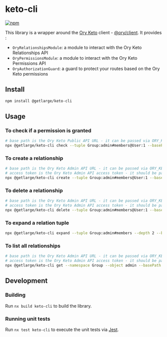# keto-cli

[![npm][npm-image]][npm-url]

[npm-image]: https://img.shields.io/npm/v/@getlarge/keto-cli.svg?style=flat
[npm-url]: https://npmjs.org/package/@getlarge/keto-cli

This library is a wrapper around the [Ory Keto](https://www.ory.sh/keto/docs/) client - [@ory/client](https://github.com/ory/client-js). It provides :

- `OryRelationshipsModule`: a module to interact with the Ory Keto Relationships API
- `OryPermissionsModule`: a module to interact with the Ory Keto Permissions API
- `OryAuthorizationGuard`: a guard to protect your routes based on the Ory Keto permissions

## Install

```sh
npm install @getlarge/keto-cli
```

## Usage

### To check if a permission is granted

```sh
# base path is the Ory Keto Public API URL - it can be passed via ORY_KETO_PUBLIC_URL environment variable
npx @getlarge/keto-cli check --tuple Group:admin#members@User:1 --basePath http://localhost:4466
```

### To create a relationship

```sh
# base path is the Ory Keto Admin API URL - it can be passed via ORY_KETO_PUBLIC_URL environment variable
# access token is the Ory Keto Admin API access token - it should be passed via ORY_KETO_API_KEY environment variable
npx @getlarge/keto-cli create --tuple Group:admin#members@User:1 --basePath http://localhost:4467 --accessToken my-access-token
```

### To delete a relationship

```sh
# base path is the Ory Keto Admin API URL - it can be passed via ORY_KETO_PUBLIC_URL environment variable
# access token is the Ory Keto Admin API access token - it should be passed via ORY_KETO_API_KEY environment variable
npx @getlarge/keto-cli delete --tuple Group:admin#members@User:1 --basePath http://localhost:4467 --accessToken my-access-token
```

### To expand a relation tuple

```sh
npx @getlarge/keto-cli expand --tuple Group:admin#members --depth 2 --basePath http://localhost:4466
```

### To list all relationships

```sh
# base path is the Ory Keto Admin API URL - it can be passed via ORY_KETO_PUBLIC_URL environment variable
# access token is the Ory Keto Admin API access token - it should be passed via ORY_KETO_API_KEY environment variable
npx @getlarge/keto-cli get --namespace Group --object admin --basePath http://localhost:4467 --accessToken my-access-token
```

## Development

### Building

Run `nx build keto-cli` to build the library.

### Running unit tests

Run `nx test keto-cli` to execute the unit tests via [Jest](https://jestjs.io).
